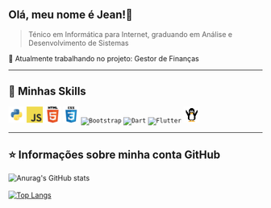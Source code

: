 ## Olá, meu nome é <strong>Jean!</strong>👋

> Ténico em Informática para Internet, graduando em Análise e Desenvolvimento de Sistemas

🔭 Atualmente trabalhando no projeto: Gestor de Finanças

----

## 🚀 Minhas Skills

<code><img height="32" src="https://raw.githubusercontent.com/github/explore/80688e429a7d4ef2fca1e82350fe8e3517d3494d/topics/python/python.png" alt="Python"/></code>
<code><img height="32" src="https://raw.githubusercontent.com/github/explore/80688e429a7d4ef2fca1e82350fe8e3517d3494d/topics/javascript/javascript.png" alt="Javascript"/></code>
<code><img height="32" src="https://raw.githubusercontent.com/github/explore/80688e429a7d4ef2fca1e82350fe8e3517d3494d/topics/html/html.png" alt="HTML5"/></code>
<code><img height="32" src="https://raw.githubusercontent.com/github/explore/80688e429a7d4ef2fca1e82350fe8e3517d3494d/topics/css/css.png" alt="CSS"/></code>
<code><img height="32" src="https://upload.wikimedia.org/wikipedia/commons/thumb/b/b2/Bootstrap_logo.svg/2560px-Bootstrap_logo.svg.png" alt="Bootstrap"/></code>
<code><img height="32" src="https://upload.wikimedia.org/wikipedia/commons/c/c6/Dart_logo.png" alt="Dart"/></code>
<code><img height="32" src="https://storage.googleapis.com/cms-storage-bucket/0dbfcc7a59cd1cf16282.png" alt="Flutter"/></code>
<code><img height="32" src="https://raw.githubusercontent.com/MaruanBO/MaruanBO/master/assets/linux.gif" alt="Linux"/></code>

---

## ⭐ Informações sobre minha conta GitHub

![Anurag's GitHub stats](https://github-readme-stats.vercel.app/api?username=JeanCarlos899&show_icons=true&theme=dracula)
<br><br>
[![Top Langs](https://github-readme-stats.vercel.app/api/top-langs/?username=JeanCarlos899&layout=compact&theme=dracula)](https://github.com/anuraghazra/github-readme-stats)
